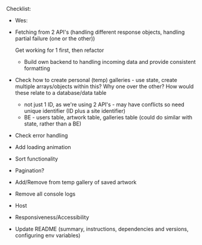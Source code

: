 Checklist:

- Wes:
- Fetching from 2 API's (handling different response objects, handling partial failure (one or the other))

  Get working for 1 first, then refactor

  - Build own backend to handling incoming data and provide consistent formatting

- Check how to create personal (temp) galleries - use state, create multiple arrays/objects within this? Why one over the other? How would these relate to a database/data table

  - not just 1 ID, as we're using 2 API's - may have conflicts so need unique identifier (ID plus a site identifier)
  - BE - users table, artwork table, galleries table (could do similar with state, rather than a BE)

- Check error handling
- Add loading animation
- Sort functionality
- Pagination?
- Add/Remove from temp gallery of saved artwork

- Remove all console logs
- Host
- Responsiveness/Accessibility
- Update README (summary, instructions, dependencies and versions, configuring env variables)
